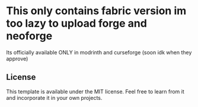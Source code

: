 # This only contains fabric version im too lazy to upload forge and neoforge

Its officially available ONLY in modrinth and curseforge (soon idk when they approve)

## License

This template is available under the MIT license. Feel free to learn from it and incorporate it in your own projects.
